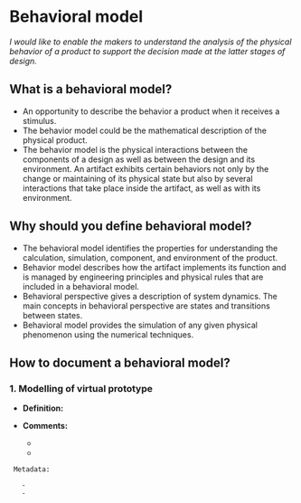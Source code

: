 # **Behavioral model**

*I would like to enable the makers to understand the analysis of the physical behavior of a product to support the decision made at the latter stages of design.* 

## **What is a behavioral model?**

* An opportunity to describe the behavior a product when it receives a stimulus.
* The behavior model could be the mathematical description of the physical product.
* The behavior model is the physical interactions between the components of a design as well as between the design and its environment. An artifact exhibits certain behaviors not only by the change or maintaining of its physical state but also by several interactions that take place inside the artifact, as well as with its environment.


## **Why should you define behavioral model?**

* The behavioral model identifies the properties for understanding the calculation, simulation, component, and environment of the product.
* Behavior model describes how the artifact implements its function and is managed by engineering principles and physical rules that are included in a behavioral model.  
* Behavioral perspective gives a description of system dynamics. The main concepts in behavioral perspective are states and transitions between states.
* Behavioral model provides the simulation of any given physical phenomenon using the numerical techniques.   

## **How to document a behavioral model?**


 ### **1. Modelling of virtual prototype**

- **Definition:** 

- **Comments:**

  - 
  -  

 ```
  Metadata:
 
    -  
    -   
  ```
